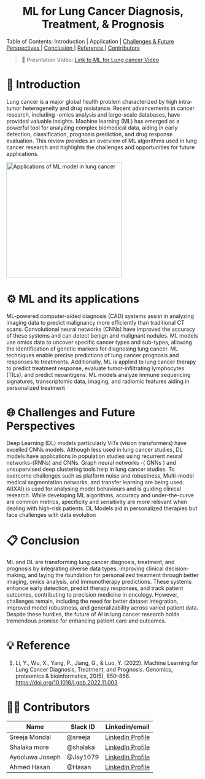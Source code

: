 <h1 align="center"> ML for Lung Cancer Diagnosis, Treatment, & Prognosis </h1>

<a align="center"> Table of Contents: </a>
  <a id="#Introduction"> Introduction </a> | 
  <a id="#ML-and-its-applications"> Application </a> | 
  <a href="#Challenges-and-Future-Perspectives"> Challenges & Future Perspectives </a> | 
  <a href="#Conclusion"> Conclusion </a> | 
  <a href="Reference"> Reference </a> |
  <a href="#Contributors"> Contributors </a> 
</a>


> 🎥 Presntation Video: <a href="https://www.google.com" target="_blank">	Link to ML for Lung cancer Video</a>

# 📝 Introduction 
Lung cancer is a major global health problem characterized by high intra-tumor heterogeneity and drug resistance. Recent advancements in cancer research, including -omics analysis and large-scale databases, have provided valuable insights. Machine learning (ML) has emerged as a powerful tool for analyzing complex biomedical data, aiding in early detection, classification, prognosis prediction, and drug response evaluation. This review provides an overview of ML algorithms used in lung cancer research and highlights the challenges and opportunities for future applications.

<img src="https://github.com/user-attachments/assets/05deaa57-4eba-411a-8125-d7b4224e95ab" alt="Applications of ML model in lung cancer" width="300" />

# ⚙️ ML and its applications
ML-powered computer-aided diagnosis (CAD) systems assist in analyzing imaging data to predict malignancy more efficiently than traditional CT scans. Convolutional neural networks (CNNs) have improved the accuracy of these systems and can detect benign and malignant nodules. ML models use omics data to uncover specific cancer types and sub-types, allowing the identification of genetic markers for diagnosing lung cancer. ML techniques enable precise predictions of lung cancer prognosis and responses to treatments. Additionally,  ML is applied to lung cancer therapy to predict treatment response, evaluate tumor-infiltrating lymphocytes (TILs), and predict neoantigens. ML models analyze immune sequencing signatures, transcriptomic data, imaging, and radiomic features aiding in personalized treatment

# 🌐 Challenges and Future Perspectives
Deep Learning (DL) models particularly ViTs (vision transformers) have excelled CNNs models. Although less used in lung cancer studies, DL models have applications in population studies using recurrent neural networks-(RNNs) and CNNs. Graph neural networks -( GNNs ) and unsupervised deep clustering tools help in lung cancer studies. To overcome challenges such as platform noise and robustness, Multi-model medical segmentation networks, and transfer learning are being used. AI(XAI) is used for analysing model behaviours and is guiding clinical research. While developing ML algorithms, accuracy and under-the-curve are common metrics, specificity and sensitivity are more relevant when dealing with high-risk patients. DL Models aid in personalized therapies but face challenges with data evolution

# 📋 Conclusion
ML and DL are transforming lung cancer diagnosis, treatment, and prognosis by integrating diverse data types, improving clinical decision-making, and laying the foundation for personalized treatment through better imaging, omics analysis, and immunotherapy predictions. These systems enhance early detection, predict therapy responses, and track patient outcomes, contributing to precision medicine in oncology. However, challenges remain, including the need for better dataset integration, improved model robustness, and generalizability across varied patient data. Despite these hurdles, the future of AI in lung cancer research holds tremendous promise for enhancing patient care and outcomes.

# 💡 Reference
1. Li, Y., Wu, X., Yang, P., Jiang, G., & Luo, Y. (2022). Machine Learning for Lung Cancer Diagnosis, Treatment, and Prognosis. Genomics, proteomics & bioinformatics, 20(5), 850–866. https://doi.org/10.1016/j.gpb.2022.11.003

# 👩‍💻 Contributors

|Name| Slack ID|Linkedin/email |
| ----------- |----------- |----------- |
| Sreeja Mondal| @sreeja | <a href="https://linkedin.com/in/sreejamondal263/" target="_blank">	LinkedIn Profile</a> |
| Shalaka more | @shalaka | <a href="https://www.linkedin.com/in/shalaka-more-03277913b/" target="_blank">	LinkedIn Profile</a>  |
| Ayooluwa Joseph| @Jay1079 | <a href="https://www.markdownguide.org" target="_blank">	LinkedIn Profile</a> |
| Ahmed Hasan | @Hasan | <a href="https://www.markdownguide.org" target="_blank">	LinkedIn Profile</a> |
